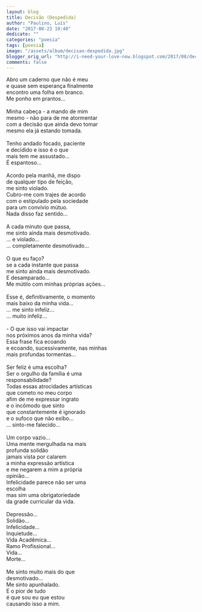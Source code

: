 ```yaml
---
layout: blog
title: Decisão (Despedida)
author: "Paulino, Luís"
date: "2017-08-23 19:40"
dedicate: ""
categories: "poesia"
tags: [poesia]
image: "/assets/album/decisao-despedida.jpg"
blogger_orig_url: "http://i-need-your-love-now.blogspot.com/2017/08/decisao-despedida.html"
comments: false
---
```


Abro um caderno que não é meu\
e quase sem esperança finalmente\
encontro uma folha em branco.\
Me ponho em prantos...\
\
Minha cabeça - a mando de mim\
mesmo - não para de me atormentar\
com a decisão que ainda devo tomar\
mesmo ela já estando tomada.\
\
Tenho andado focado, paciente\
e decidido e isso é o que\
mais tem me assustado...\
É espantoso...\
\
Acordo pela manhã, me dispo\
de qualquer tipo de feição,\
me sinto violado.\
Cubro-me com trajes de acordo\
com o estipulado pela sociedade\
para um convívio mútuo.\
Nada disso faz sentido...\
\
A cada minuto que passa,\
me sinto ainda mais desmotivado.\
... e violado...\
... completamente desmotivado...\
\
O que eu faço?\
se a cada instante que passa\
me sinto ainda mais desmotivado.\
E desamparado...\
Me mútilo com minhas próprias ações...\
\
Esse é, definitivamente, o momento\
mais baixo da minha vida...\
... me sinto infeliz...\
... muito infeliz...\
\
\- O que isso vai impactar\
nos próximos anos da minha vida?\
Essa frase fica ecoando\
e ecoando, sucessivamente, nas minhas\
mais profundas tormentas...\
\
Ser feliz é uma escolha?\
Ser o orgulho da família é uma\
responsabilidade?\
Todas essas atrocidades artísticas\
que cometo no meu corpo\
afim de me expressar ingrato\
e o incômodo que sinto\
que constantemente é ignorado\
e o sufoco que não exibo...\
... sinto-me falecido...\
\
Um corpo vazio...\
Uma mente mergulhada na mais\
profunda solidão\
jamais vista por calarem\
a minha expressão artística\
e me negarem a mim a própria\
opinião...\
Infelicidade parece não ser uma\
escolha\
mas sim uma obrigatoriedade\
da grade curricular da vida.\
\
Depressão...\
Solidão...\
Infelicidade...\
Inquietude...\
Vida Acadêmica...\
Ramo Profissional...\
Vida...\
Morte...\
\
Me sinto muito mais do que\
desmotivado...\
Me sinto apunhalado.\
E o pior de tudo\
é que sou eu que estou\
causando isso a mim.
